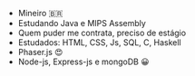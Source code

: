 - Mineiro 🇧🇷
- Estudando Java e MIPS Assembly
- Quem puder me contrata, preciso de estágio
- Estudados: HTML, CSS, Js, SQL, C, Haskell
- Phaser.js 😍
- Node-js, Express-js e mongoDB 😀

<!---
Danielbgoncalves/Danielbgoncalves is a ✨ special ✨ repository because its `README.md` (this file) appears on your GitHub profile.
You can click the Preview link to take a look at your changes.
--->
